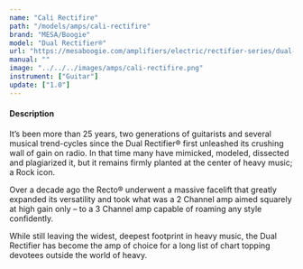 ```yaml
---
name: "Cali Rectifire"
path: "/models/amps/cali-rectifire"
brand: "MESA/Boogie"
model: "Dual Rectifier®"
url: "https://mesaboogie.com/amplifiers/electric/rectifier-series/dual-rectifier/index.html"
manual: ""
image: "../../../images/amps/cali-rectifire.png"
instrument: ["Guitar"]
update: ["1.0"]
---
```

#### Description
It’s been more than 25 years, two generations of guitarists and several musical trend-cycles since the Dual Rectifier® first unleashed its crushing wall of gain on radio. In that time many have mimicked, modeled, dissected and plagiarized it, but it remains firmly planted at the center of heavy music; a Rock icon.

Over a decade ago the Recto® underwent a massive facelift that greatly expanded its versatility and took what was a 2 Channel amp aimed squarely at high gain only – to a 3 Channel amp capable of roaming any style confidently.

While still leaving the widest, deepest footprint in heavy music, the Dual Rectifier has become the amp of choice for a long list of chart topping devotees outside the world of heavy.